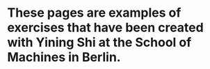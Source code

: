# These pages are examples of exercises that have been created with Yining Shi at the School of Machines in Berlin.
